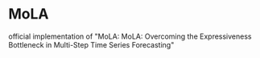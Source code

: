 # MoLA
official implementation of "MoLA: MoLA: Overcoming the Expressiveness Bottleneck in Multi-Step Time Series Forecasting"
